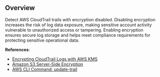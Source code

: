 ## Overview

Detect AWS CloudTrail trails with encryption disabled. Disabling encryption increases the risk of log data exposure, making sensitive account activity vulnerable to unauthorized access or tampering. Enabling encryption ensures secure log storage and helps meet compliance requirements for protecting sensitive operational data.

**References**:
- [Encrypting CloudTrail Logs with AWS KMS](https://docs.aws.amazon.com/awscloudtrail/latest/userguide/encrypting-cloudtrail-log-files-with-kms.html)
- [Amazon S3 Server-Side Encryption](https://docs.aws.amazon.com/AmazonS3/latest/userguide/UsingServerSideEncryption.html)
- [AWS CLI Command: update-trail](https://docs.aws.amazon.com/cli/latest/reference/cloudtrail/update-trail.html)
